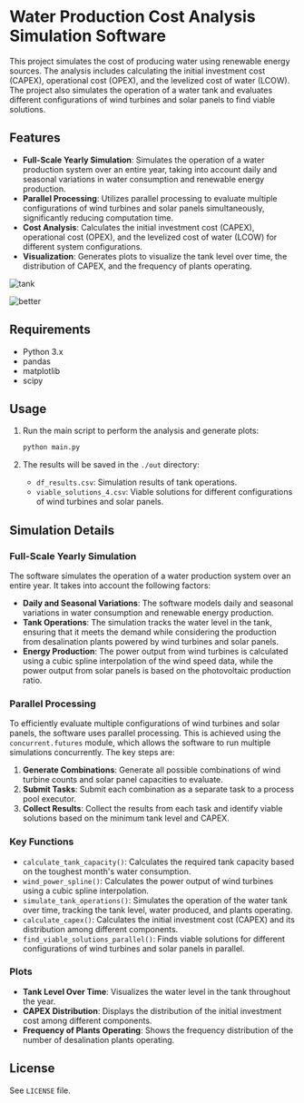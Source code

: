 # Water Production Cost Analysis Simulation Software

This project simulates the cost of producing water using renewable energy
sources. The analysis includes calculating the initial investment cost (CAPEX),
operational cost (OPEX), and the levelized cost of water (LCOW). The project
also simulates the operation of a water tank and evaluates different
configurations of wind turbines and solar panels to find viable solutions.

## Features

-   **Full-Scale Yearly Simulation**: Simulates the operation of a water production system over an entire year, taking into account daily and seasonal variations in water consumption and renewable energy production.
-   **Parallel Processing**: Utilizes parallel processing to evaluate multiple configurations of wind turbines and solar panels simultaneously, significantly reducing computation time.
-   **Cost Analysis**: Calculates the initial investment cost (CAPEX), operational cost (OPEX), and the levelized cost of water (LCOW) for different system configurations.
-   **Visualization**: Generates plots to visualize the tank level over time, the distribution of CAPEX, and the frequency of plants operating.


![tank](https://github.com/user-attachments/assets/2d8bf0e8-1855-464f-af53-ba925d8fc557)

![better](https://github.com/user-attachments/assets/9faf5812-1bda-49c6-a267-814592032034)

## Requirements

-   Python 3.x
-   pandas
-   matplotlib
-   scipy

## Usage

1. Run the main script to perform the analysis and generate plots:

    ```sh
    python main.py
    ```

2. The results will be saved in the `./out` directory:
    - `df_results.csv`: Simulation results of tank operations.
    - `viable_solutions_4.csv`: Viable solutions for different configurations of wind turbines and solar panels.

## Simulation Details

### Full-Scale Yearly Simulation

The software simulates the operation of a water production system over an entire year. It takes into account the following factors:

-   **Daily and Seasonal Variations**: The software models daily and seasonal variations in water consumption and renewable energy production.
-   **Tank Operations**: The simulation tracks the water level in the tank, ensuring that it meets the demand while considering the production from desalination plants powered by wind turbines and solar panels.
-   **Energy Production**: The power output from wind turbines is calculated using a cubic spline interpolation of the wind speed data, while the power output from solar panels is based on the photovoltaic production ratio.

### Parallel Processing

To efficiently evaluate multiple configurations of wind turbines and solar panels, the software uses parallel processing. This is achieved using the `concurrent.futures` module, which allows the software to run multiple simulations concurrently. The key steps are:

1. **Generate Combinations**: Generate all possible combinations of wind turbine counts and solar panel capacities to evaluate.
2. **Submit Tasks**: Submit each combination as a separate task to a process pool executor.
3. **Collect Results**: Collect the results from each task and identify viable solutions based on the minimum tank level and CAPEX.

### Key Functions

-   `calculate_tank_capacity()`: Calculates the required tank capacity based on the toughest month's water consumption.
-   `wind_power_spline()`: Calculates the power output of wind turbines using a cubic spline interpolation.
-   `simulate_tank_operations()`: Simulates the operation of the water tank over time, tracking the tank level, water produced, and plants operating.
-   `calculate_capex()`: Calculates the initial investment cost (CAPEX) and its distribution among different components.
-   `find_viable_solutions_parallel()`: Finds viable solutions for different configurations of wind turbines and solar panels in parallel.

### Plots

-   **Tank Level Over Time**: Visualizes the water level in the tank throughout the year.
-   **CAPEX Distribution**: Displays the distribution of the initial investment cost among different components.
-   **Frequency of Plants Operating**: Shows the frequency distribution of the number of desalination plants operating.

## License

See `LICENSE` file.
